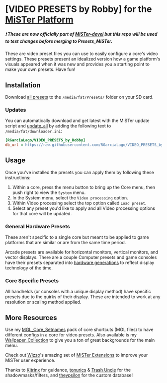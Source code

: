 # [VIDEO PRESETS by Robby] for the [MiSTer Platform](https://github.com/MiSTer-devel/Main_MiSTer/wiki)
##### ❗ ***These  are now officially part of [MiSTer-devel](https://github.com/MiSTer-devel/Presets_MiSTer) but this repo will be used to test changes before merging to Presets_MiSTer.***
These are video preset files you can use to easily configure a core's video settings. These presets present an idealized version how a game platform's visuals appeared when it was new and provides you a starting point to make your own presets. Have fun!



## Installation
Download [all presets](https://github.com/RGarciaLago/VIDEO-PRESETS-by-Robby/tree/main/Presets) to the `/media/fat/Presets/` folder on your SD card.

### Updates
You can automatically download and get latest with the MiSTer update script and [update_all](https://github.com/theypsilon/Update_All_MiSTer) by adding the following text to `/media/fat/downloader.ini`:
```ini
[RGarciaLago/VIDEO_PRESETS_by_Robby]
db_url = https://raw.githubusercontent.com/RGarciaLago/VIDEO_PRESETS_by_Robby/db/db.json.zip
```


## Usage
Once you've installed the presets you can apply them by following these instructions:
1. Within a core, press the menu button to bring up the Core menu, then push right to view the `System` menu.
2. In the System menu, select the `Video processing` option.
3. Within Video processing select the top option called `Load preset`.
4. Select any preset you'd like to apply and all Video processing options for that core will be updated.

### General Hardware Presets
These aren't specific to a single core but meant to be applied to game platforms that are similar or are from the same time period.

Arcade presets are available for horizontal monitors, vertical monitors, and vector displays. There are a couple Computer presets and game consoles have their presets separated into [hardware generations](https://en.wikipedia.org/wiki/Home_video_game_console_generations) to reflect display technology of the time.

### Core Specific Presets
All handhelds (or consoles with a unique display method) have specific presets due to the quirks of their display. These are intended to work at any resolution or scaling method applied.


## More Resources
Use my [MGL_Core_Setnames](https://github.com/RGarciaLago/MGL_Core_Setnames) pack of core shortcuts (MGL files) to have different configs in a core for video presets. Also available is my [Wallpaper_Collection](https://github.com/RGarciaLago/Wallpaper_Collection) to give you a ton of great backgrounds for the main menu.

Check out [Wizzo](https://github.com/wizzomafizzo)'s amazing set of [MiSTer Extensions](https://github.com/wizzomafizzo/mrext) to improve your MiSTer user experience.

Thanks to [Kitrinx](https://github.com/Kitrinx) for guidance, [tonurics](https://github.com/tonurics) & [Trash Uncle](https://github.com/trashuncle) for the shadowmasks/filters, and [theypsilon](https://github.com/theypsilon) for the custom database!
